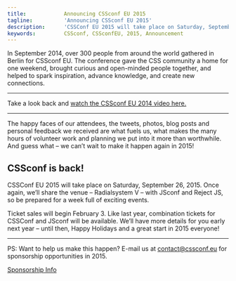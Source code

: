 ```yaml
---
title:            Announcing CSSconf EU 2015
tagline:          'Announcing CSSconf EU 2015'
description:      'CSSConf EU 2015 will take place on Saturday, September 26, 2015'
keywords:         CSSconf, CSSconfEU, 2015, Announcement
---
```



In September 2014, over 300 people from around the world gathered in Berlin for CSSconf EU. The conference gave the CSS community a home for one weekend, brought curious and open-minded people together, and helped to spark inspiration, advance knowledge, and create new connections.

* * *

Take a look back and [watch the CSSconf EU 2014 video here.](https://www.youtube.com/watch?v=BhMf-DFEdOA&amp;index=11&amp;list=PL37ZVnwpeshHAnqFlTxhd0MIXWjLBbM3R)

* * *

The happy faces of our attendees, the tweets, photos, blog posts and personal feedback we received are what fuels us, what makes the many hours of volunteer work and planning we put into it more than worthwhile. And guess what – we can’t wait to make it happen again in 2015!

## CSSconf is back!

CSSConf EU 2015 will take place on Saturday, September 26, 2015. Once again, we’ll share the venue – Radialsystem V – with JSconf and Reject JS, so be prepared for a week full of exciting events.

Ticket sales will begin February 3. Like last year, combination tickets for CSSConf and JSconf will be available. We’ll have more details for you early next year – until then, Happy Holidays and a great start in 2015 everyone!

* * *

PS: Want to help us make this happen? E-mail us at [contact@cssconf.eu](mailto:contact@cssconf.eu) for sponsorship opportunities in 2015.

<a href="http://2015.cssconf.eu/sponsors/" class="btn--special">
  <span class="btn__span" data-hover="Sponsorship Information">Sponsorship Info</span>
</a>
